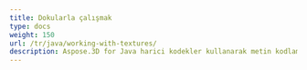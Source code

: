 ```yaml
---
title: Dokularla çalışmak
type: docs
weight: 150
url: /tr/java/working-with-textures/
description: Aspose.3D for Java harici kodekler kullanarak metin kodlamasına ve kodlamasına izin verir.
---
```

